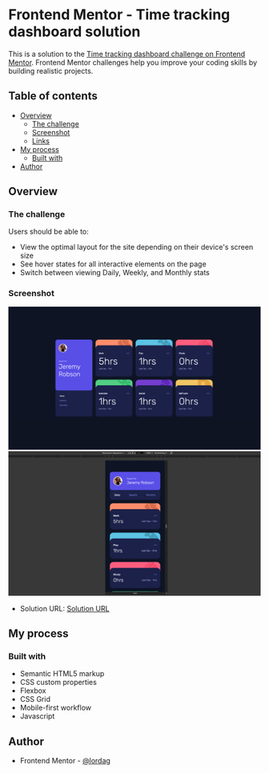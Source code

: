 # Frontend Mentor - Time tracking dashboard solution

This is a solution to the [Time tracking dashboard challenge on Frontend Mentor](https://www.frontendmentor.io/challenges/time-tracking-dashboard-UIQ7167Jw). Frontend Mentor challenges help you improve your coding skills by building realistic projects. 

## Table of contents

- [Overview](#overview)
  - [The challenge](#the-challenge)
  - [Screenshot](#screenshot)
  - [Links](#links)
- [My process](#my-process)
  - [Built with](#built-with)
- [Author](#author)

## Overview

### The challenge

Users should be able to:

- View the optimal layout for the site depending on their device's screen size
- See hover states for all interactive elements on the page
- Switch between viewing Daily, Weekly, and Monthly stats

### Screenshot

![](./desktop-screenshot.png)
![](./mobile-screenshot.png)


- Solution URL: [Solution URL](https://your-solution-url.com)

## My process

### Built with

- Semantic HTML5 markup
- CSS custom properties
- Flexbox
- CSS Grid
- Mobile-first workflow
- Javascript

## Author

- Frontend Mentor - [@lordag](https://www.frontendmentor.io/profile/lordag)
